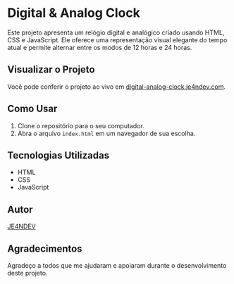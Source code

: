 # Digital & Analog Clock

Este projeto apresenta um relógio digital e analógico criado usando HTML, CSS e JavaScript. Ele oferece uma representação visual elegante do tempo atual e permite alternar entre os modos de 12 horas e 24 horas.



## Visualizar o Projeto

Você pode conferir o projeto ao vivo em [digital-analog-clock.je4ndev.com](https://digital-analog-clock.je4ndev.com/).

## Como Usar

1. Clone o repositório para o seu computador.
2. Abra o arquivo `index.html` em um navegador de sua escolha.

## Tecnologias Utilizadas

- HTML
- CSS
- JavaScript

## Autor

[JE4NDEV](https://je4ndev.com)

## Agradecimentos

Agradeço a todos que me ajudaram e apoiaram durante o desenvolvimento deste projeto.
